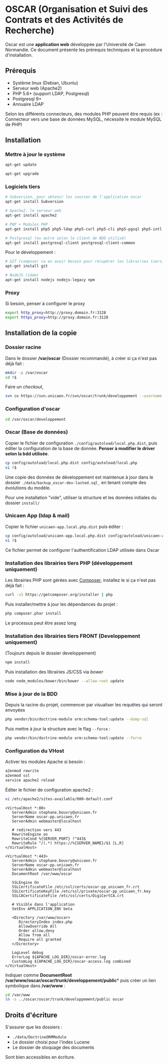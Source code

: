 # OSCAR (Organisation et Suivi des Contrats et des Activités de Recherche)

Oscar est une **application web** développée par l'Université de Caen Normandie. Ce document présente les prérequis techniques et la procédure d'installation.


## Prérequis

 - Système linux (Debian, Ubuntu)
 - Serveur web (Apache2)
 - PHP 5.6+ (support LDAP, Postgresql)
 - Postgresql 9+
 - Annuaire LDAP
 
Selon les différents connecteurs, des modules PHP peuvent être requis (ex : Connecteur vers une base de données MySQL, nécessite le module MySQL de PHP)


## Installation

### Mettre à jour le système

```bash
apt-get update
```

```bash
apt-get upgrade
```


### Logiciels tiers

```bash
# Subversion, pour obtenir les sources de l'application oscar
apt-get install Subversion

# Apache2, le serveur web
apt-get install apache2

# PHP + Modules PHP
apt-get install php5 php5-ldap php5-curl php5-cli php5-pgsql php5-intl

# Postgresql (ou autre selon le client de BDD utilisé)
apt-get install postgresql-client postgresql-client-common
```

Pour le développement : 

```bash
# GIT (composer va en avoir besoin pour récupérer les librairies tiers)
apt-get install git

# NodeJS (idem)
apt-get install nodejs nodejs-legacy npm
```

### Proxy

Si besoin, penser à configurer le proxy

```bash
export http_proxy=http://proxy.domain.fr:3128
export https_proxy=http://proxy.domain.fr:3128
```

## Installation de la copie

### Dossier racine

Dans le dossier **/var/oscar** (Dossier recommandé), à créer si ça n'est pas déjà fait :

```bash
mkdir -p /var/oscar
cd !$
```

Faire un *checkout*,

```bash
svn co https://svn.unicaen.fr/svn/oscar/trunk/developpement --username <username>
```


### Configuration d'oscar

```bash
cd /var/oscar/developpement
```

### Oscar (Base de données)

Copier le fichier de configuration `./config/autoload/local.php.dist`, puis éditer
la configuration de la base de donnée. **Penser à modifier le driver selon la bdd
utilisée**.

```bash
cp config/autoload/local.php.dist config/autoload/local.php
vi !$
```

Une copie des données de développement est maintenue à jour dans le dossier `./data/backup_oscar-dev-lasted.sql_` en tenant compte des évolutions du modèle.

Pour une installation "vide", utiliser la structure et les données initiales du dossier `install/`

### Unicaen App (ldap & mail)

Copier le fichier `unicaen-app.local.php.dist` puis éditer :

```bash
cp config/autoload/unicaen-app.local.php.dist config/autoload/unicaen-app.local.php
vi !$
```

Ce fichier permet de configurer l'authentification LDAP utilisée dans Oscar


### Installation des librairies tiers PHP (développement uniquement)

Les librairies PHP sont gérées avec [Composer](https://getcomposer.com), installez le si ça n'est pas déjà fait :

```bash
curl -sS https://getcomposer.org/installer | php
```

Puis installer/mettre à jour les dépendances du projet :

```bash
php composer.phar install
```

Le processus peut être assez long

### Installation des librairies tiers FRONT (Developpement uniquement)

(Toujours depuis le dossier developpement)

```bash
npm install
```

Puis installation des librairies JS/CSS via *bower*

```bash
node node_modules/bower/bin/bower --allow-root update
```


### Mise à jour de la BDD

Depuis la racine du projet, commencer par visualiser les requêtes qui seront envoyées

```bash
php vendor/bin/doctrine-module orm:schema-tool:update --dump-sql
```

Puis mettre à jour la structure avec le flag `--force` :

```bash
php vendor/bin/doctrine-module orm:schema-tool:update --force
```

### Configuration du VHost

Activer les modules Apache si besoin :

```bash
a2enmod rewrite
a2enmod ssl
service apache2 reload
```

Éditer le fichier de configuration apache2 :

```bash
vi /etc/apache2/sites-available/000-default.conf
```

```apacheconf
<VirtualHost *:80>
   ServerAdmin stephane.bouvry@unicaen.fr
   ServerName oscar-pp.unicaen.fr
   ServerAdmin webmaster@localhost

   # redirection vers 443
   RewriteEngine on
   RewriteCond %{SERVER_PORT} !^443$
   RewriteRule ^/(.*) https://%{SERVER_NAME}/$1 [L,R]
</VirtualHost>

<VirtualHost *:443>
   ServerAdmin stephane.bouvry@unicaen.fr
   ServerName oscar-pp.unicaen.fr
   ServerAdmin webmaster@localhost
   DocumentRoot /var/www/oscar

   SSLEngine On
   SSLCertificateFile /etc/ssl/certs/oscar-pp_unicaen_fr.crt
   SSLCertificateKeyFile /etc/ssl/private/oscar-pp_unicaen_fr.key
   SSLCACertificateFile /etc/ssl/certs/DigiCertCA.crt

   # Visible dans l'application
   SetEnv APPLICATION_ENV beta

   <Directory /var/www/oscar>
      DirectoryIndex index.php
      AllowOverride All
      Order allow,deny
      Allow from all
      Require all granted
   </Directory>

   LogLevel debug
   ErrorLog ${APACHE_LOG_DIR}/oscar-error.log
   CustomLog ${APACHE_LOG_DIR}/oscar-access.log combined
</VirtualHost>
```

Indiquer comme **DocumentRoot /var/www/oscar/oscar/trunk/developpement/public*** puis créer un lien symbolique dans **/var/www** :

```bash
cd /var/www
ln -s ../oscar/oscar/trunk/developpement/public oscar
```

## Droits d'écriture

S'assurer que les dossiers :

 - `./data/DoctrineORMModule`
 - Le dossier choisi pour l'index Lucene
 - Le dossier de stoquage des documents

Sont bien accessibles en écriture.
